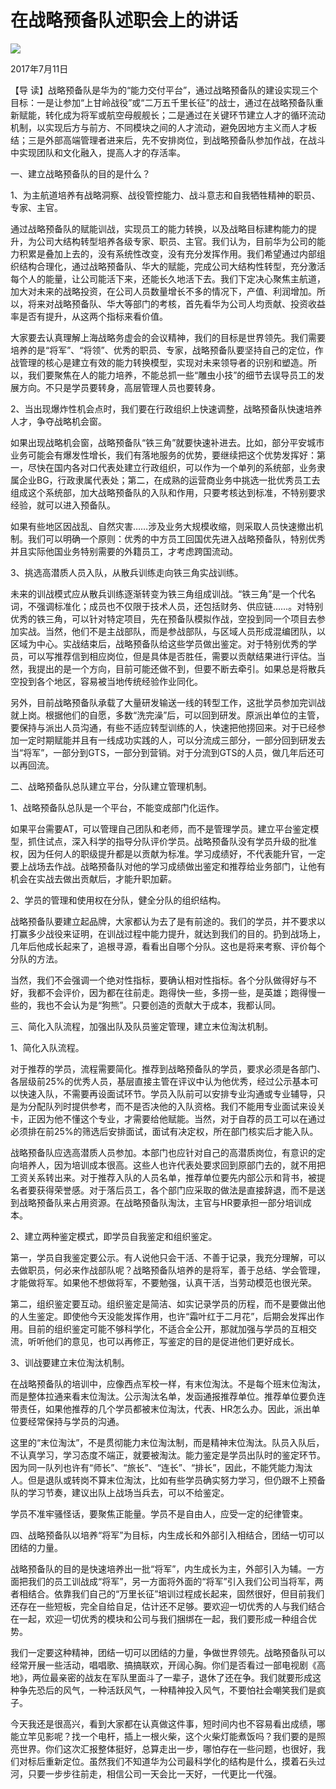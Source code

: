 # 在战略预备队述职会上的讲话
<img class="pv" src="https://api.visitor.plantree.me/visitor-badge/pv?namespace=plantree.me&key=renzhengfei-speeches/./docs/speeches/2017/07/在新员工入职培训座谈会上的讲话.md">


2017年7月11日



【导  读】战略预备队是华为的“能力交付平台”，通过战略预备队的建设实现三个目标：一是让参加“上甘岭战役”或“二万五千里长征”的战士，通过在战略预备队重新赋能，转化成为将军或航空母舰舰长；二是通过在关键环节建立人才的循环流动机制，以实现后方与前方、不同模块之间的人才流动，避免因地方主义而人才板结；三是外部高端管理者进来后，先不安排岗位，到战略预备队参加作战，在战斗中实现团队和文化融入，提高人才的存活率。



一、建立战略预备队的目的是什么？

1、为主航道培养有战略洞察、战役管控能力、战斗意志和自我牺牲精神的职员、专家、主官。

通过战略预备队的赋能训战，实现员工的能力转换，以及战略目标建构能力的提升，为公司大结构转型培养各级专家、职员、主官。我们认为，目前华为公司的能力积累是叠加上去的，没有系统性改变，没有充分发挥作用。我们希望通过内部组织结构合理化，通过战略预备队、华大的赋能，完成公司大结构性转型，充分激活每个人的能量，让公司能活下来，还能长久地活下去。我们下定决心聚焦主航道，加大对未来的战略投资，在公司人员数量增长不多的情况下，产值、利润增加。所以，将来对战略预备队、华大等部门的考核，首先看华为公司人均贡献、投资收益率是否有提升，从这两个指标来看价值。

大家要去认真理解上海战略务虚会的会议精神，我们的目标是世界领先。我们需要培养的是“将军”、“将领”、优秀的职员、专家，战略预备队要坚持自己的定位，作战管理的核心是建立有效的能力转换模型，实现对未来领导者的识别和塑造。所以，我们要聚焦在人的能力培养，不能总抓一些“雕虫小技”的细节去误导员工的发展方向。不只是学员要转身，高层管理人员也要转身。

2、当出现爆炸性机会点时，我们要在行政组织上快速调整，战略预备队快速培养人才，争夺战略机会窗。

如果出现战略机会窗，战略预备队“铁三角”就要快速补进去。比如，部分平安城市业务可能会有爆发性增长，我们有落地服务的优势，要继续把这个优势发挥好：第一，尽快在国内各对口代表处建立行政组织，可以作为一个单列的系统部，业务隶属企业BG，行政隶属代表处；第二，在成熟的运营商业务中挑选一批优秀员工去组成这个系统部，加大战略预备队的入队和作用，只要考核达到标准，不特别要求经验，就可以进入预备队。

如果有些地区因战乱、自然灾害……涉及业务大规模收缩，则采取人员快速撤出机制。我们可以明确一个原则：优秀的中方员工回国优先进入战略预备队，特别优秀并且实际他国业务特别需要的外籍员工，才考虑跨国流动。

3、挑选高潜质人员入队，从散兵训练走向铁三角实战训练。

未来的训战模式应从散兵训练逐渐转变为铁三角组成训战。“铁三角”是一个代名词，不强调标准化；成员也不仅限于技术人员，还包括财务、供应链……。对特别优秀的铁三角，可以针对特定项目，先在预备队模拟作战，空投到同一个项目去参加实战。当然，他们不是主战部队，而是参战部队，与区域人员形成混编团队，以区域为中心。实战结束后，战略预备队给这些学员做出鉴定。对于特别优秀的学员，可以写推荐信到相应岗位，但是具体是否胜任，需要以贡献结果进行评估。当然，我提出的是一个方向，目前可能还做不到，但要不断去牵引。如果总是将散兵空投到各个地区，容易被当地传统经验作业同化。

另外，目前战略预备队承载了大量研发输送一线的转型工作，这批学员参加完训战就上岗。根据他们的自愿，多数“洗完澡”后，可以回到研发。原派出单位的主管，要保持与派出人员沟通，有些不适应转型训练的人，快速把他捞回来。对于已经参加一定时期赋能并且有一线成功实践的人，可以分流成三部分，一部分回到研发去当“将军”，一部分到GTS，一部分到营销。对于分流到GTS的人员，做几年后还可以再回流。

二、战略预备队总队建立平台，分队建立管理机制。

1、战略预备队总队是一个平台，不能变成部门化运作。

如果平台需要AT，可以管理自己团队和老师，而不是管理学员。建立平台鉴定模型，抓住试点，深入科学的指导分队评价学员。战略预备队没有学员升级的批准权，因为任何人的职级提升都是以贡献为标准。学习成绩好，不代表能升官，一定要上战场去作战。战略预备队对他的学习成绩做出鉴定和推荐给业务部门，让他有机会在实战去做出贡献后，才能升职加薪。

2、学员的管理和使用权在分队，健全分队的组织结构。

战略预备队要建立起品牌，大家都认为去了是有前途的。我们的学员，并不要求以打赢多少战役来证明，在训战过程中能力提升，就达到我们的目的。扔到战场上，几年后他成长起来了，追根寻源，看看出自哪个分队。这也是将来考察、评价每个分队的方法。

当然，我们不会强调一个绝对性指标，要确认相对性指标。各个分队做得好与不好，我都不会评价，因为都在往前走。跑得快一些，多捞一些，是英雄；跑得慢一些的，我也不会认为是“狗熊”。只要创造的贡献大于成本，我都认同。

三、简化入队流程，加强出队及队员鉴定管理，建立末位淘汰机制。

1、简化入队流程。

对于推荐的学员，流程需要简化。推荐到战略预备队的学员，要求必须是各部门、各层级前25%的优秀人员，基层直接主管在评议中认为他优秀，经过公示基本可以快速入队，不需要再设面试环节。学员入队前可以安排专业沟通或专业辅导，只是为分配队列时提供参考，而不是否决他的入队资格。我们不能用专业面试来设关卡，正因为他不懂这个专业，才需要给他赋能。当然，对于自荐的员工可以在通过必须排在前25%的筛选后安排面试，面试有决定权，所在部门核实后才能入队。

战略预备队应选高潜质人员参加。本部门也应针对自己的高潜质岗位，有意识的定向培养人，因为培训成本很高。这些人也许代表处要求回到原部门去的，就不用把工资关系转出来。对于推荐入队的人员名单，推荐单位要先内部公示和背书，被提名者要获得荣誉感。对于落后员工，各个部门应采取的做法是直接辞退，而不是送到战略预备队来占用资源。在战略预备队淘汰，主官与HR要承担一部分培训成本。

2、建立两种鉴定模式，即学员自我鉴定和组织鉴定。

第一，学员自我鉴定要公示。有人说他只会干活、不善于记录，我充分理解，可以去做职员，何必来作战部队呢？战略预备队培养的是将军，善于总结、学会管理，才能做将军。如果他不想做将军，不要勉强，认真干活，当劳动模范也很光荣。

第二，组织鉴定要互动。组织鉴定是简洁、如实记录学员的历程，而不是要做出他的人生鉴定。即使他今天没能发挥作用，也许“霜叶红于二月花”，后期会发挥出作用。目前的组织鉴定可能不够科学化，不适合全公开，那就加强与学员的互相交流，听听他们的意见，也可以再修正，写鉴定的目的是促进他们更好成长。

3、训战要建立末位淘汰机制。

在战略预备队的培训中，应像西点军校一样，有末位淘汰。不是每个班末位淘汰，而是整体拉通来看末位淘汰。公示淘汰名单，发函通报推荐单位。推荐单位要负连带责任，如果他推荐的几个学员都被末位淘汰，代表、HR怎么办。因此，派出单位要经常保持与学员的沟通。

这里的“末位淘汰”，不是贯彻能力末位淘汰制，而是精神末位淘汰。队员入队后，不认真学习，学习态度不端正，就要被淘汰。能力鉴定是学员出队时的鉴定环节。因为同一队列也许有“师长”、“旅长”、“连长”、“排长”，因此，不能凭能力淘汰人。但是退队或转岗不算末位淘汰，比如有些学员确实努力学习，但仍跟不上预备队的学习节奏，建议出队上战场当兵去，可以不给鉴定。

学员不准牢骚怪话，要聚焦正能量。学员不是自由人，应受一定的纪律管束。

四、战略预备队以培养“将军”为目标，内生成长和外部引入相结合，团结一切可以团结的力量。

战略预备队的目的是快速培养出一批“将军”，内生成长为主，外部引入为辅。一方面把我们的员工训战成“将军”，另一方面将外面的“将军”引入我们公司当将军，两者相结合。依靠我们自己的“万里长征”培训过程成长起来，固然很好，但目前我们还存在一些短板，完全自给自足，估计还不足够。要欢迎一切优秀的人与我们结合在一起，欢迎一切优秀的模块和公司与我们捆绑在一起，我们要形成一种组合优势。

我们一定要这种精神，团结一切可以团结的力量，争做世界领先。战略预备队可以经常开展一些活动，唱唱歌、搞搞联欢，开阔心胸。你们是否看过一部电视剧《高地》，两位最亲密的战友在军队里面斗了一辈子，退休了还在争。我们就要形成这种争先恐后的风气，一种活跃风气，一种精神投入风气，不要怕社会嘲笑我们是疯子。

今天我还是很高兴，看到大家都在认真做这件事，短时间内也不容易看出成绩，哪能立竿见影呢？找一个电杆，插上一根火柴，这个火柴灯能煮饭吗？我们要的是照亮世界。你们这次汇报整体挺好，总算走出一步，哪怕存在一些问题，也很好，我们对标后重新定位。虽然我们不知道华为公司最科学化的结构是什么，摸着石头过河，只要一步步往前走，相信公司一天会比一天好，一代更比一代强。
